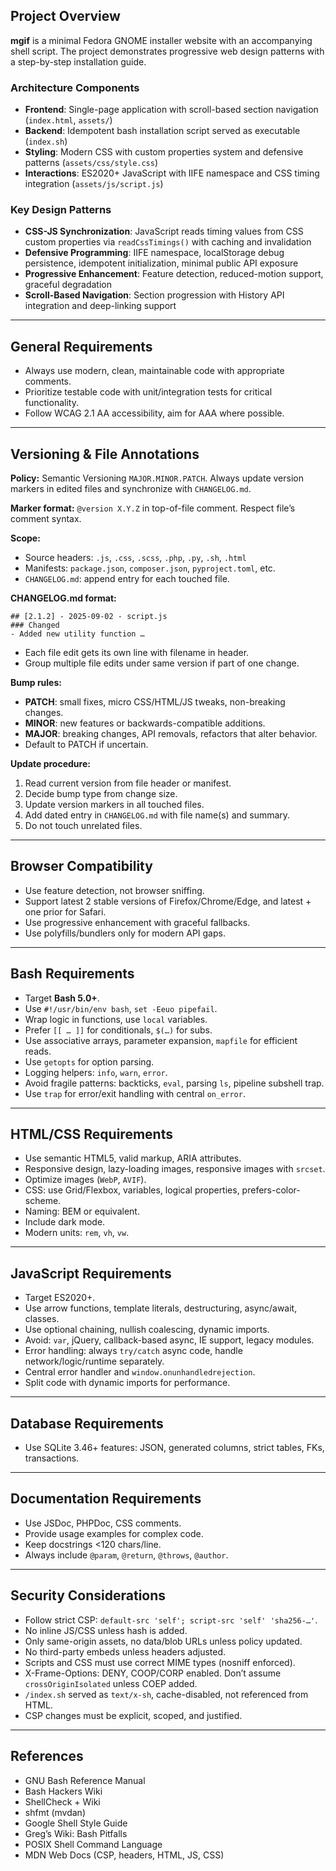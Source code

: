 ## Project Overview

**mgif** is a minimal Fedora GNOME installer website with an accompanying shell script. The project demonstrates progressive web design patterns with a step-by-step installation guide.

### Architecture Components

* **Frontend**: Single-page application with scroll-based section navigation (`index.html`, `assets/`)
* **Backend**: Idempotent bash installation script served as executable (`index.sh`)
* **Styling**: Modern CSS with custom properties system and defensive patterns (`assets/css/style.css`)
* **Interactions**: ES2020+ JavaScript with IIFE namespace and CSS timing integration (`assets/js/script.js`)

### Key Design Patterns

* **CSS-JS Synchronization**: JavaScript reads timing values from CSS custom properties via `readCssTimings()` with caching and invalidation
* **Defensive Programming**: IIFE namespace, localStorage debug persistence, idempotent initialization, minimal public API exposure
* **Progressive Enhancement**: Feature detection, reduced-motion support, graceful degradation
* **Scroll-Based Navigation**: Section progression with History API integration and deep-linking support

---

## General Requirements

* Always use modern, clean, maintainable code with appropriate comments.
* Prioritize testable code with unit/integration tests for critical functionality.
* Follow WCAG 2.1 AA accessibility, aim for AAA where possible.

---

## Versioning & File Annotations

**Policy:** Semantic Versioning `MAJOR.MINOR.PATCH`. Always update version markers in edited files and synchronize with `CHANGELOG.md`.

**Marker format:** `@version X.Y.Z` in top-of-file comment. Respect file’s comment syntax.

**Scope:**

* Source headers: `.js`, `.css`, `.scss`, `.php`, `.py`, `.sh`, `.html`
* Manifests: `package.json`, `composer.json`, `pyproject.toml`, etc.
* `CHANGELOG.md`: append entry for each touched file.

**CHANGELOG.md format:**

```
## [2.1.2] - 2025-09-02 - script.js
### Changed
- Added new utility function …
```

* Each file edit gets its own line with filename in header.
* Group multiple file edits under same version if part of one change.

**Bump rules:**

* **PATCH**: small fixes, micro CSS/HTML/JS tweaks, non-breaking changes.
* **MINOR**: new features or backwards-compatible additions.
* **MAJOR**: breaking changes, API removals, refactors that alter behavior.
* Default to PATCH if uncertain.

**Update procedure:**

1. Read current version from file header or manifest.
2. Decide bump type from change size.
3. Update version markers in all touched files.
4. Add dated entry in `CHANGELOG.md` with file name(s) and summary.
5. Do not touch unrelated files.

---

## Browser Compatibility

* Use feature detection, not browser sniffing.
* Support latest 2 stable versions of Firefox/Chrome/Edge, and latest + one prior for Safari.
* Use progressive enhancement with graceful fallbacks.
* Use polyfills/bundlers only for modern API gaps.

---

## Bash Requirements

* Target **Bash 5.0+**.
* Use `#!/usr/bin/env bash`, `set -Eeuo pipefail`.
* Wrap logic in functions, use `local` variables.
* Prefer `[[ … ]]` for conditionals, `$(…)` for subs.
* Use associative arrays, parameter expansion, `mapfile` for efficient reads.
* Use `getopts` for option parsing.
* Logging helpers: `info`, `warn`, `error`.
* Avoid fragile patterns: backticks, `eval`, parsing `ls`, pipeline subshell trap.
* Use `trap` for error/exit handling with central `on_error`.

---

## HTML/CSS Requirements

* Use semantic HTML5, valid markup, ARIA attributes.
* Responsive design, lazy-loading images, responsive images with `srcset`.
* Optimize images (`WebP`, `AVIF`).
* CSS: use Grid/Flexbox, variables, logical properties, prefers-color-scheme.
* Naming: BEM or equivalent.
* Include dark mode.
* Modern units: `rem`, `vh`, `vw`.

---

## JavaScript Requirements

* Target ES2020+.
* Use arrow functions, template literals, destructuring, async/await, classes.
* Use optional chaining, nullish coalescing, dynamic imports.
* Avoid: `var`, jQuery, callback-based async, IE support, legacy modules.
* Error handling: always `try/catch` async code, handle network/logic/runtime separately.
* Central error handler and `window.onunhandledrejection`.
* Split code with dynamic imports for performance.

---

## Database Requirements

* Use SQLite 3.46+ features: JSON, generated columns, strict tables, FKs, transactions.

---

## Documentation Requirements

* Use JSDoc, PHPDoc, CSS comments.
* Provide usage examples for complex code.
* Keep docstrings <120 chars/line.
* Always include `@param`, `@return`, `@throws`, `@author`.

---

## Security Considerations

* Follow strict CSP: `default-src 'self'; script-src 'self' 'sha256-…'`.
* No inline JS/CSS unless hash is added.
* Only same-origin assets, no data/blob URLs unless policy updated.
* No third-party embeds unless headers adjusted.
* Scripts and CSS must use correct MIME types (nosniff enforced).
* X-Frame-Options: DENY, COOP/CORP enabled. Don’t assume `crossOriginIsolated` unless COEP added.
* `/index.sh` served as `text/x-sh`, cache-disabled, not referenced from HTML.
* CSP changes must be explicit, scoped, and justified.

---

## References

* GNU Bash Reference Manual
* Bash Hackers Wiki
* ShellCheck + Wiki
* shfmt (mvdan)
* Google Shell Style Guide
* Greg’s Wiki: Bash Pitfalls
* POSIX Shell Command Language
* MDN Web Docs (CSP, headers, HTML, JS, CSS)
